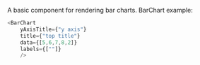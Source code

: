 A basic component for rendering bar charts.
BarChart example:


```js
<BarChart 
    yAxisTitle={"y axis"}
    title={"top title"}
    data={[5,6,7,8,2]}
    labels={[""]}
    />
```

